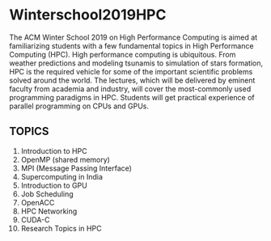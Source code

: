 # Winterschool2019HPC

The ACM Winter School 2019 on High Performance Computing is aimed at familiarizing students with a few fundamental topics in High Performance Computing (HPC). High performance computing is ubiquitous. 
From weather predictions and modeling tsunamis to simulation of stars formation, HPC is the required vehicle for some of the important scientific problems solved around the world. The lectures, which will be delivered by eminent faculty from academia and industry, will cover the most-commonly used programming paradigms in HPC. Students will get practical experience of parallel programming on CPUs and GPUs.

## TOPICS
1) 	Introduction to HPC
2) OpenMP (shared memory)
3) MPI (Message Passing Interface)
4) Supercomputing in India
5) Introduction to GPU
6) Job Scheduling
7) OpenACC
8) HPC Networking
9) CUDA-C
10) Research Topics in HPC
